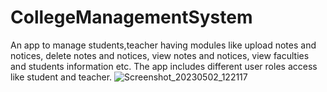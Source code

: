 # CollegeManagementSystem
An app to manage students,teacher having modules like upload notes and notices, delete notes and notices, view notes and notices, view faculties and students information etc. The app includes different user roles access like student and teacher.
![Screenshot_20230502_122117](https://user-images.githubusercontent.com/10599134/235607906-7c382c1f-68d6-451e-8165-afad9489c520.jpg)

